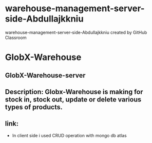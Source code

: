 # warehouse-management-server-side-Abdullajkkniu
warehouse-management-server-side-Abdullajkkniu created by GitHub Classroom


# GlobX-Warehouse
## GlobX-Warehouse-server
## Description: Globx-Warehouse is making for stock in, stock out, update or delete various types of products. 
## link: 

- In client side i used CRUD operation with mongo db atlas
